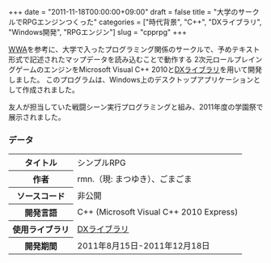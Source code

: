 +++
date = "2011-11-18T00:00:00+09:00"
draft = false
title = "大学のサークルでRPGエンジンつくった"
categories = ["時代背景", "C++", "DXライブラリ", "Windows開発", "RPGエンジン"]
slug = "cpprpg"
+++

[WWA](http://wwajp.com)を参考に、大学で入ったプログラミング関係のサークルで、予めテキスト形式で記述されたマップデータを読み込むことで動作する
2次元ロールプレイングゲームのエンジンをMicrosoft Visual C++ 2010と[DXライブラリ](http://homepage2.nifty.com/natupaji/DxLib/)を用いて開発しました。
このプログラムは、Windows上のデスクトップアプリケーションとして作成されました。

友人が担当していた戦闘シーン実行プログラミングと組み、2011年度の学園祭で展示されました。

### データ
<table>
<tbody><tr><th>タイトル</th><td>シンプルRPG</td></tr>
<tr><th>作者</th><td>rmn.（現: まつゆき）、ごまごま</td></tr>
<tr><th>ソースコード</th><td>非公開</td></tr>
<tr><th>開発言語</th><td>C++ (Microsoft Visual C++ 2010 Express)</td></tr>
<tr><th>使用ライブラリ</th><td><a href="http://homepage2.nifty.com/natupaji/DxLib/">DXライブラリ</a></td></tr>
<tr><th>開発期間</th><td>2011年8月15日-2011年12月18日</td></tr>
</tbody></table>
